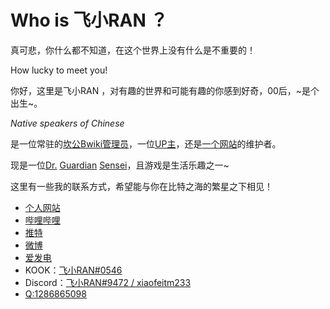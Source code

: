 # Who is 飞小RAN ？
真可悲，你什么都不知道，在这个世界上没有什么是不重要的！

How lucky to meet you!

你好，这里是飞小RAN ，对有趣的世界和可能有趣的你感到好奇，00后，~是个出生~。

*Native speakers of Chinese*

是一位常驻的[坎公Bwiki管理员](https://wiki.biligame.com/gt/?curid=8943)，一位[UP主](https://space.bilibili.com/646195980)，还是[一个网站](https://hitfun.top)的维护者。

现是一位[Dr.](https://ak.hypergryph.com) [Guardian](https://www.guardiantales.com) [Sensei](https://bluearchive.jp)，且游戏是生活乐趣之一~

这里有一些我的联系方式，希望能与你在比特之海的繁星之下相见！

* [个人网站](https://hitfun.top)
* [哔哩哔哩](https://space.bilibili.com/646195980)
* [推特](https://twitter.com/xiaofeiTM233)
* [微博](https://weibo.com/u/7713449059)
* [爱发电](https://afdian.net/@xiaofeitm233)
* KOOK：[飞小RAN#0546](https://kook.top/cj1xLX)
* Discord：[飞小RAN#9472 / xiaofeitm233](https://discord.com/users/1091986244650672258)
* [Q:1286865098](tencent://message/?uin=1286865098&Site=qq&Menu=yes)
